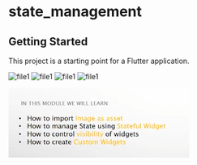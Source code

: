 # state_management

## Getting Started

This project is a starting point for a Flutter application.

<img width="230" alt="file1" src="https://github.com/PaponAhasan/MEGAROLL-APP-using-Flutter/assets/59710234/50facfda-9bff-4448-bcca-1d1e0296feba">
<img width="230" alt="file1" src="https://github.com/PaponAhasan/MEGAROLL-APP-using-Flutter/assets/59710234/dab1ede5-56f8-4824-b7a9-bae8d131f362">
<img width="230" alt="file1" src="https://github.com/PaponAhasan/MEGAROLL-APP-using-Flutter/assets/59710234/b74df0c0-10e8-4317-9822-87439421121e">
<img width="230" alt="file1" src="https://github.com/PaponAhasan/MEGAROLL-APP-using-Flutter/assets/59710234/7bef0773-7059-4637-9e36-a5ed023497e4">

![img.png](img.png)




